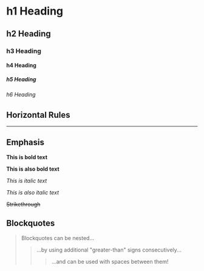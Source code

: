 # h1 Heading
## h2 Heading
### h3 Heading
#### h4 Heading
##### h5 Heading
###### h6 Heading

## Horizontal Rules

___

## Emphasis

**This is bold text**

__This is also bold text__

*This is italic text*

_This is also italic text_

~~Strikethrough~~

## Blockquotes

> Blockquotes can be nested...
>> ...by using additional "greater-than" signs consecutively...
> > > ...and can be used with spaces between them!
